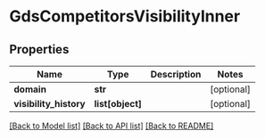 # GdsCompetitorsVisibilityInner

## Properties
Name | Type | Description | Notes
------------ | ------------- | ------------- | -------------
**domain** | **str** |  | [optional] 
**visibility_history** | **list[object]** |  | [optional] 

[[Back to Model list]](../README.md#documentation-for-models) [[Back to API list]](../README.md#documentation-for-api-endpoints) [[Back to README]](../README.md)

